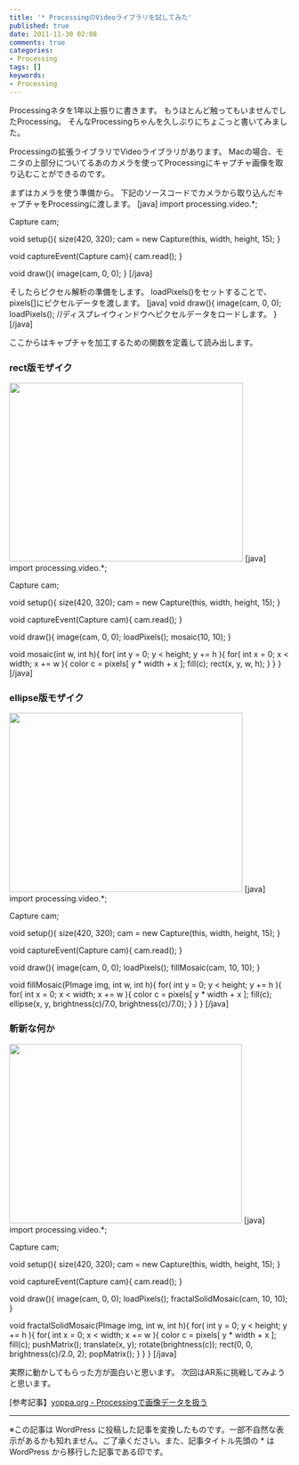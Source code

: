 ```yaml
---
title: '* ProcessingのVideoライブラリを試してみた'
published: true
date: 2011-11-30 02:08
comments: true
categories:
- Processing
tags: []
keywords:
- Processing
---
```

Processingネタを1年以上振りに書きます。
もうほとんど触ってもいませんでしたProcessing。
そんなProcessingちゃんを久しぶりにちょこっと書いてみました。

Processingの拡張ライブラリでVideoライブラリがあります。
Macの場合、モニタの上部分についてるあのカメラを使ってProcessingにキャプチャ画像を取り込むことができるのです。

まずはカメラを使う準備から。
下記のソースコードでカメラから取り込んだキャプチャをProcessingに渡します。
[java]
import processing.video.*;

Capture cam;

void setup(){
  size(420, 320);
  cam = new Capture(this, width, height, 15);
}

void captureEvent(Capture cam){
  cam.read();
}

void draw(){
  image(cam, 0, 0);
}
[/java]

そしたらピクセル解析の準備をします。
loadPixels()をセットすることで、pixels[]にピクセルデータを渡します。
[java]
void draw(){
  image(cam, 0, 0);
  loadPixels();  //ディスプレイウィンドウへピクセルデータをロードします。
}
[/java]

ここからはキャプチャを加工するための関数を定義して読み出します。


### rect版モザイク
<a href="http://hiropo.co.uk/wp-content/uploads/2011/11/ca49c20ec8023714493c1e9be7a17703.png"><img src="http://hiropo.co.uk/wp-content/uploads/2011/11/ca49c20ec8023714493c1e9be7a17703.png" alt="" title="スクリーンショット 2011-11-29 23.27.21" width="420" height="321" class="alignnone size-full wp-image-853" /></a>
[java]
import processing.video.*;
 
Capture cam;
 
void setup(){
  size(420, 320);
  cam = new Capture(this, width, height, 15);
}
 
void captureEvent(Capture cam){
  cam.read();
}
 
void draw(){
  image(cam, 0, 0);
  loadPixels();
  mosaic(10, 10);
}

void mosaic(int w, int h){
  for( int y = 0; y < height; y += h ){
  for( int x = 0; x < width; x += w ){
    color c = pixels[ y * width + x ];
    fill(c);
    rect(x, y, w, h);
  }
  }
}
[/java]


### ellipse版モザイク
<a href="http://hiropo.co.uk/wp-content/uploads/2011/11/f68ac3e907b52df26b26a45fcb7db787.png"><img src="http://hiropo.co.uk/wp-content/uploads/2011/11/f68ac3e907b52df26b26a45fcb7db787.png" alt="" title="スクリーンショット 2011-11-30 0.58.54" width="419" height="322" class="alignnone size-full wp-image-855" /></a>
[java]
import processing.video.*;
 
Capture cam;
 
void setup(){
  size(420, 320);
  cam = new Capture(this, width, height, 15);
}
 
void captureEvent(Capture cam){
  cam.read();
}
 
void draw(){
  image(cam, 0, 0);
  loadPixels();
  fillMosaic(cam, 10, 10);
}

void fillMosaic(PImage img, int w, int h){
  for( int y = 0; y < height; y += h ){
  for( int x = 0; x < width; x += w ){
    color c = pixels[ y * width + x ];
    fill(c);
    ellipse(x, y, brightness(c)/7.0, brightness(c)/7.0);
  }
  }
}
[/java]


### 斬新な何か
<a href="http://hiropo.co.uk/wp-content/uploads/2011/11/6c3ad99e87ec9eb07ec8c82902354f8b.png"><img src="http://hiropo.co.uk/wp-content/uploads/2011/11/6c3ad99e87ec9eb07ec8c82902354f8b.png" alt="" title="スクリーンショット 2011-11-30 2.00.50" width="418" height="322" class="alignnone size-full wp-image-857" /></a>
[java]
import processing.video.*;
 
Capture cam;
 
void setup(){
  size(420, 320);
  cam = new Capture(this, width, height, 15);
}
 
void captureEvent(Capture cam){
  cam.read();
}
 
void draw(){
  image(cam, 0, 0);
  loadPixels();
  fractalSolidMosaic(cam, 10, 10);
}

void fractalSolidMosaic(PImage img, int w, int h){
  for( int y = 0; y < height; y += h ){
  for( int x = 0; x < width; x += w ){
    color c = pixels[ y * width + x ];
    fill(c);
    pushMatrix();
    translate(x, y);
    rotate(brightness(c));
    rect(0, 0, brightness(c)/2.0, 2);
    popMatrix();
  }
  }
}
[/java]

実際に動かしてもらった方が面白いと思います。
次回はAR系に挑戦してみようと思います。

[参考記事】[yoppa.org - Processingで画像データを扱う](http://yoppa.org/proga10/1353.html "yoppa.org - Processingで画像データを扱う")

---
※この記事は WordPress に投稿した記事を変換したものです。一部不自然な表示があるかも知れません。ご了承ください。また、記事タイトル先頭の * は WordPress から移行した記事である印です。
